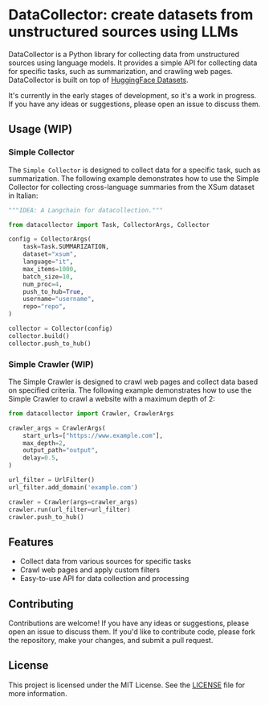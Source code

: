 # DataCollector: create datasets from unstructured sources using LLMs

DataCollector is a Python library for collecting data from unstructured sources using language models. It provides a simple API for collecting data for specific tasks, such as summarization, and crawling web pages. DataCollector is built on top of [HuggingFace Datasets](https://huggingface.co/docs/datasets/).

It's currently in the early stages of development, so it's a work in progress. If you have any ideas or suggestions, please open an issue to discuss them.

## Usage (WIP)

### Simple Collector

The `Simple Collector` is designed to collect data for a specific task, such as summarization. The following example demonstrates how to use the Simple Collector for collecting cross-language summaries from the XSum dataset in Italian:

```python
"""IDEA: A Langchain for datacollection."""

from datacollector import Task, CollectorArgs, Collector

config = CollectorArgs(
    task=Task.SUMMARIZATION,
    dataset="xsum",
    language="it",
    max_items=1000,
    batch_size=10,
    num_proc=4,
    push_to_hub=True,
    username="username",
    repo="repo",
)

collector = Collector(config)
collector.build()
collector.push_to_hub()
```

### Simple Crawler (WIP)

The Simple Crawler is designed to crawl web pages and collect data based on specified criteria. The following example demonstrates how to use the Simple Crawler to crawl a website with a maximum depth of 2:

```python
from datacollector import Crawler, CrawlerArgs

crawler_args = CrawlerArgs(
    start_urls=["https://www.example.com"],
    max_depth=2,
    output_path="output",
    delay=0.5,
)

url_filter = UrlFilter()
url_filter.add_domain('example.com')

crawler = Crawler(args=crawler_args)
crawler.run(url_filter=url_filter)
crawler.push_to_hub()
```

## Features

- Collect data from various sources for specific tasks
- Crawl web pages and apply custom filters
- Easy-to-use API for data collection and processing

## Contributing

Contributions are welcome! If you have any ideas or suggestions, please open an issue to discuss them. If you'd like to contribute code, please fork the repository, make your changes, and submit a pull request.

## License

This project is licensed under the MIT License. See the [LICENSE](LICENSE) file for more information.